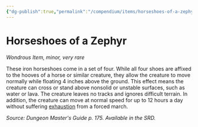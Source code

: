 ```yaml
---
{"dg-publish":true,"permalink":"/compendium/items/horseshoes-of-a-zephyr/","tags":["compendium/src/5e/dmg","item/rarity/very-rare","item/tier/minor","item/wondrous"]}
---
```


# Horseshoes of a Zephyr
*Wondrous Item, minor, very rare*  


These iron horseshoes come in a set of four. While all four shoes are affixed to the hooves of a horse or similar creature, they allow the creature to move normally while floating 4 inches above the ground. This effect means the creature can cross or stand above nonsolid or unstable surfaces, such as water or lava. The creature leaves no tracks and ignores difficult terrain. In addition, the creature can move at normal speed for up to 12 hours a day without suffering [exhaustion](rules/conditions.md#exhaustion) from a forced march.

*Source: Dungeon Master's Guide p. 175. Available in the SRD.*